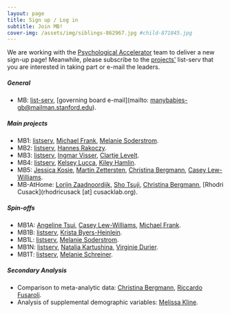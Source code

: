 ```yaml
---
layout: page
title: Sign up / Log in
subtitle: Join MB!
cover-img: /assets/img/siblings-862967.jpg #child-871845.jpg
---
```


<!--
To-do:
- login/password?
  - good example: https://member.psysciacc.org/register.php
  - (database -
    https://wilsonmar.github.io/authentication-on-static-site/ ;
    https://github.com/apcj/jekyll-google-auth) ;
    https://stackoverflow.com/questions/12598822/how-can-i-provide-login-feature-to-a-jekyll-site ;
    https://github.com/benbalter/jekyll-auth

- Add membership form
- add new project form:
  [project proposal form](https://docs.google.com/document/d/1kbnK2us2Svfcf7X4TAI5YUw3_duUNAQoYINTuuWr1Jw/edit?usp=sharing)

- add validator
  https://github.com/manybabies/validator

- add current/new actitivies form
- find a place to add this actitivties spreadsheet: (??)
		[This spreadsheet](https://docs.google.com/spreadsheets/d/1esnJTsPB0NJ2PP0fwmWIhSxShKLIN99Ga8ehCDyz3rQ/edit?usp=sharing)

-->

We are working with the [Psychological Accelerator](https://psysciacc.org/) team to deliver a new sign-up page! Meanwhile, please subscribe to the [projects']({{site.baseurl}}/projects) list-serv that you are interested in taking part or e-mail the leaders.

##### General
* MB: [list-serv](https://mailman.stanford.edu/mailman/listinfo/manybabies), [governing board e-mail](mailto: manybabies-gb@mailman.stanford.edu).

##### Main projects
* MB1: [listserv](https://mailman.stanford.edu/mailman/listinfo/manybabies1), [Michael Frank](mcfrank@stanford.edu), [Melanie Soderstrom](M_Soderstrom@umanitoba.ca).
* MB2: [listserv](https://mailman.stanford.edu/mailman/listinfo/manybabies2), [Hannes Rakoczy](hrakocz@uni-goettingen.de).
* MB3: [listserv](https://mailman.stanford.edu/mailman/listinfo/manybabies3), [Ingmar Visser](I.Visser@uva.nl), [Clartje Levelt](c.c.levelt@hum.leidenuniv.nl).
* MB4: [listserv](https://mailman.stanford.edu/mailman/listinfo/manybabies4), [Kelsey Lucca](Kelsey.Lucca@asu.edu), [Kiley Hamlin](kiley.hamlin@psych.ubc.ca).
* MB5: [Jessica Kosie](jkosie@princeton.edu), [Martin Zettersten](zettersten@wisc.edu), [Christina Bergmann](Christina.Bergmann@mpi.nl), [Casey Lew-Williams](caseylw@princeton.edu).
* MB-AtHome: [Lorijn Zaadnoordijk](Lorijn.Zaadnoordijk@tcd.ie), [Sho Tsuji](tsujish@gmail.com), [Christina Bergmann](Christina.Bergmann@mpi.nl), [Rhodri Cusack](rhodricusack [at] cusacklab.org).

##### Spin-offs
* MB1A: [Angeline Tsui](astsui@stanford.edu), [Casey Lew-Williams](caseylw@princeton.edu), [Michael Frank](mcfrank@stanford.edu).
* MB1B: [listserv](https://groups.google.com/forum/#!forum/manybabies-bilingual), [Krista Byers-Heinlein](K.Byers@concordia.ca).
* MB1L: [listserv](https://mailman.stanford.edu/mailman/listinfo/manybabies1), [Melanie Soderstrom](M_Soderstrom@umanitoba.ca).
* MB1N: [listserv](https://mailman.stanford.edu/mailman/listinfo/manybabies1), [Natalia Kartushina](natalia.kartushina@psykologi.uio.no), [Virginie Durier](virginie.durier@univ-rennes1.fr).
* MB1T: [listserv](https://mailman.stanford.edu/mailman/listinfo/manybabies1), [Melanie Schreiner](melanie.schreiner@psych.uni-goettingen.de).

##### Secondary Analysis
* Comparison to meta-analytic data: [Christina Bergmann](Christina.Bergmann@mpi.nl), [Riccardo Fusaroli](fusaroli@cas.au.dk).
* Analysis of supplemental demographic variables: [Melissa Kline](mekline@mit.edu).
